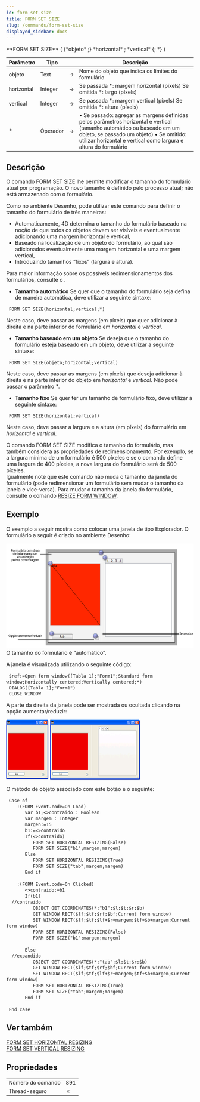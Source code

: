 ```yaml
---
id: form-set-size
title: FORM SET SIZE
slug: /commands/form-set-size
displayed_sidebar: docs
---
```


<!--REF #_command_.FORM SET SIZE.Syntax-->**FORM SET SIZE** ( {*objeto* ;} *horizontal*  ; *vertical* {; *} )<!-- END REF-->
<!--REF #_command_.FORM SET SIZE.Params-->
| Parâmetro | Tipo |  | Descrição |
| --- | --- | --- | --- |
| objeto | Text | &#8594;  | Nome do objeto que indica os limites do formulário |
| horizontal | Integer | &#8594;  | Se passada *: margem horizontal (píxels) Se omitida *: largo (píxels) |
| vertical | Integer | &#8594;  | Se passada *: margem vertical (píxels) Se omitida *: altura (píxels) |
| * | Operador | &#8594;  | • Se passado: agregar as margens definidas pelos parâmetros horizontal e vertical (tamanho automático ou baseado em um objeto, se passado um objeto) • Se omitido: utilizar horizontal e vertical como largura e altura do formulário |

<!-- END REF-->

## Descrição 

<!--REF #_command_.FORM SET SIZE.Summary-->O comando FORM SET SIZE lhe permite modificar o tamanho do formulário atual por programação.<!-- END REF--> O novo tamanho é definido pelo processo atual; não está armazenado com o formulário.

  
Como no ambiente Desenho, pode utilizar este comando para definir o tamanho do formulário de três maneiras:

* Automaticamente, 4D determina o tamanho do formulário baseado na noção de que todos os objetos devem ser visíveis e eventualmente adicionando uma margem horizontal e vertical,
* Baseado na localização de um objeto do formulário, ao qual são adicionados eventualmente uma margem horizontal e uma margem vertical,
* Introduzindo tamanhos “fixos” (largura e altura).

Para maior informação sobre os possíveis redimensionamentos dos formulários, consulte o .

* **Tamanho automático**
Se quer que o tamanho do formulário seja defina de maneira automática, deve utilizar a seguinte sintaxe: 

```4d
 FORM SET SIZE(horizontal;vertical;*)
```

Neste caso, deve passar as margens (em píxels) que quer adicionar à direita e na parte inferior do formulário em *horizontal* e *vertical*. 

* **Tamanho baseado em um objeto**
Se deseja que o tamanho do formulário esteja baseado em um objeto, deve utilizar a seguinte sintaxe: 

```4d
 FORM SET SIZE(objeto;horizontal;vertical)
```

Neste caso, deve passar as margens (em píxels) que deseja adicionar à direita e na parte inferior do objeto em *horizontal* e *vertical*. Não pode passar o parâmetro *\**.

* **Tamanho fixo**
Se quer ter um tamanho de formulário fixo, deve utilizar a seguinte sintaxe: 

```4d
 FORM SET SIZE(horizontal;vertical)
```

Neste caso, deve passar a largura e a altura (em píxels) do formulário em *horizontal* e *vertical*.

O comando FORM SET SIZE modifica o tamanho do formulário, mas também considera as propriedades de redimensionamento. Por exemplo, se a largura mínima de um formulário é 500 píxeles e se o comando define uma largura de 400 píxeles, a nova largura do formulário será de 500 píxeles.   
Igualmente note que este comando não muda o tamanho da janela do formulário (pode redimensionar um formulário sem mudar o tamanho da janela e vice-versa). Para mudar o tamanho da janela do formulário, consulte o comando [RESIZE FORM WINDOW](resize-form-window.md "RESIZE FORM WINDOW").

## Exemplo 

O exemplo a seguir mostra como colocar uma janela de tipo Explorador. O formulário a seguir é criado no ambiente Desenho:

![](../assets/en/commands/pict21945.pt.png)  
O tamanho do formulário é “automático”.

A janela é visualizada utilizando o seguinte código:

```4d
 $ref:=Open form window([Tabla 1];"Form1";Standard form window;Horizontally centered;Vertically centered;*)
 DIALOG([Tabla 1];"Form1")
 CLOSE WINDOW
```

A parte da direita da janela pode ser mostrada ou ocultada clicando na opção aumentar/reduzir:

![](../assets/en/commands/pict21946.en.png)

O método de objeto associado com este botão é o seguinte:

```4d
 Case of
    :(FORM Event.code=On Load)
       var b1;<>contraido : Boolean
       var margem : Integer
       margen:=15
       b1:=<>contraido
       If(<>contraido)
          FORM SET HORIZONTAL RESIZING(False)
          FORM SET SIZE("b1";margem;margem)
       Else
          FORM SET HORIZONTAL RESIZING(True)
          FORM SET SIZE("tab";margem;margem)
       End if
 
    :(FORM Event.code=On Clicked)
       <>contraido:=b1
       If(b1)
  //contraido
          OBJECT GET COORDINATES(*;"b1";$l;$t;$r;$b)
          GET WINDOW RECT($lf;$tf;$rf;$bf;Current form window)
          SET WINDOW RECT($lf;$tf;$lf+$r+margem;$tf+$b+margem;Current form window)
          FORM SET HORIZONTAL RESIZING(False)
          FORM SET SIZE("b1";margem;margem)
 
       Else
  //expandido
          OBJECT GET COORDINATES(*;"tab";$l;$t;$r;$b)
          GET WINDOW RECT($lf;$tf;$rf;$bf;Current form window)
          SET WINDOW RECT($lf;$tf;$lf+$r+margem;$tf+$b+margem;Current form window)
          FORM SET HORIZONTAL RESIZING(True)
          FORM SET SIZE("tab";margem;margem)
       End if
 
 End case
```

## Ver também 

[FORM SET HORIZONTAL RESIZING](form-set-horizontal-resizing.md)  
[FORM SET VERTICAL RESIZING](form-set-vertical-resizing.md)  

## Propriedades

|  |  |
| --- | --- |
| Número do comando | 891 |
| Thread-seguro | &cross; |


